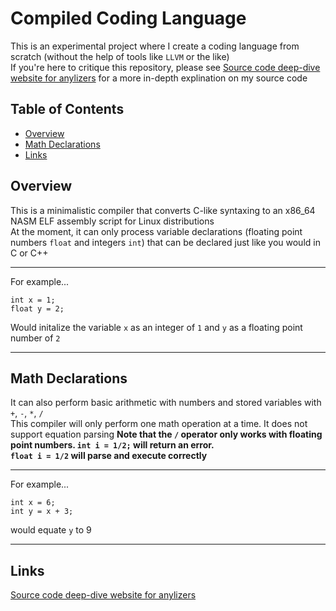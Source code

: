 # Compiled Coding Language
This is an experimental project where I create a coding language from scratch (without the help of tools like `LLVM` or the like)  
If you're here to critique this repository, please see [Source code deep-dive website for anylizers](https://giona2.github.io/Compiled-Coding-Language/) for a more in-depth explination on my source code

## Table of Contents
* [Overview](#overview)
* [Math Declarations](#math-declarations)
* [Links](#links)

## Overview
This is a minimalistic compiler that converts C-like syntaxing to an x86_64 NASM ELF assembly script for Linux distributions  
At the moment, it can only process variable declarations (floating point numbers `float` and integers `int`) that can be declared just like you would in C or C++
___
For example...
```custom
int x = 1;
float y = 2;
```
Would initalize the variable `x` as an integer of `1` and `y` as a floating point number of `2`
___

## Math Declarations
It can also perform basic arithmetic with numbers and stored variables with `+`, `-`, `*`, `/`  
This compiler will only perform one math operation at a time. It does not support equation parsing
**Note that the `/` operator only works with floating point numbers. `int i = 1/2;` will return an error.**  
**`float i = 1/2` will parse and execute correctly**
___
For example...
```custom
int x = 6;
int y = x + 3;
```
would equate `y` to 9
___

## Links
[Source code deep-dive website for anylizers](https://giona2.github.io/Compiled-Coding-Language/)

